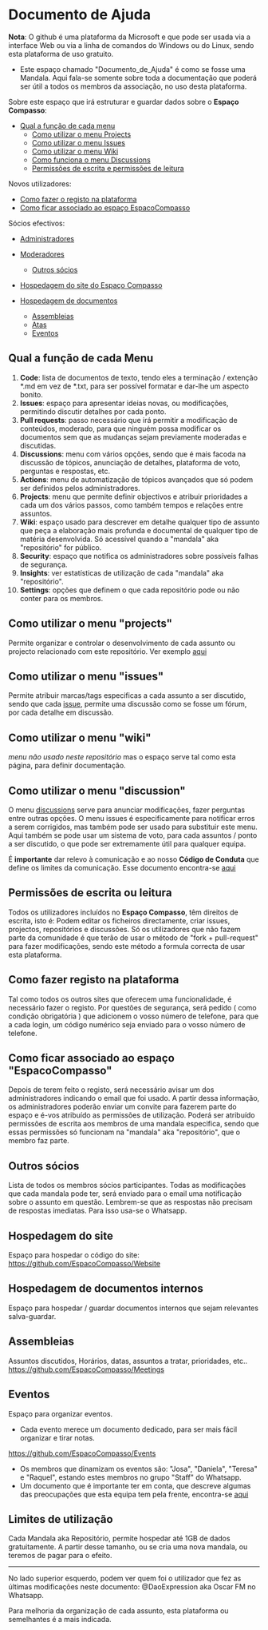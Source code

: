 # Documento de Ajuda

**Nota**: O github é uma plataforma da Microsoft e que pode ser usada via a interface Web ou via a linha de comandos do Windows ou do Linux, sendo esta plataforma de uso gratuito. 

- Este espaço chamado "Documento_de_Ajuda" é como se fosse uma Mandala. Aqui fala-se somente sobre toda a documentação que poderá ser útil a todos os membros da associação, no uso desta plataforma.

Sobre este espaço que irá estruturar e guardar dados sobre o **Espaço Compasso**: 

- [Qual a função de cada menu](#qual-a-função-de-cada-menu)
  - [Como utilizar o menu Projects](#como-utilizar-o-menu-Projects)
  - [Como utilizar o menu Issues](#como-utilizar-o-menu-projects)
  - [Como utilizar o menu Wiki](#como-utilizar-o-menu-wiki)
  - [Como funciona o menu Discussions](#como-utilizar-o-menu-discussion)
  - [Permissões de escrita e permissões de leitura](#permissões-de-escrita-ou-leitura)

Novos utilizadores: 

- [Como fazer o registo na plataforma](#como-fazer-registo-na-plataforma)
- [Como ficar associado ao espaço EspacoCompasso](#como-ficar-associado-ao-espaço-espacocompasso)

Sócios efectivos: 

- [Administradores](#administradores)
- [Moderadores](#moderadores)
  - [Outros sócios](#outros-sócios)

- [Hospedagem do site do Espaço Compasso](#hospedagem-do-site)
- [Hospedagem de documentos](#hospedagem-de-documentos-internos)
  - [Assembleias](#assembleias)
  - [Atas](#atas)
  - [Eventos](#eventos)

## Qual a função de cada Menu

1. **Code**: lista de documentos de texto, tendo eles a terminação / extenção *.md em vez de *.txt, para ser possível formatar e dar-lhe um aspecto bonito.
2. **Issues**: espaço para apresentar ideias novas, ou modificações, permitindo discutir detalhes por cada ponto.
3. **Pull requests**: passo necessário que irá permitir a modificação de conteúdos, moderado, para que ninguém possa modificar os documentos sem que as mudanças sejam previamente moderadas e discutidas.
4. **Discussions**: menu com vários opções, sendo que é mais facoda na discussão de tópicos, anunciação de detalhes, plataforma de voto, perguntas e respostas, etc. 
5. **Actions**: menu de automatização de tópicos avançados que só podem ser definidos pelos administradores.
6. **Projects**: menu que permite definir objectivos e atribuir prioridades a cada um dos vários passos, como também tempos e relações entre assuntos.
7. **Wiki**: espaço usado para descrever em detalhe qualquer tipo de assunto que peça a elaboração mais profunda e documental de qualquer tipo de matéria desenvolvida. Só acessível quando a "mandala" aka "repositório" for público.
8. **Security**: espaço que notifica os administradores sobre possíveis falhas de segurança.
9. **Insights**: ver estatísticas de utilização de cada "mandala" aka "repositório".
10. **Settings**: opções que definem o que cada repositório pode ou não conter para os membros.

## Como utilizar o menu "projects"

Permite organizar e controlar o desenvolvimento de cada assunto ou projecto relacionado com este repositório. Ver exemplo [aqui](https://github.com/orgs/EspacoCompasso/projects/3)

## Como utilizar o menu "issues" 

Permite atribuir marcas/tags especificas a cada assunto a ser discutido, sendo que cada [issue](https://github.com/EspacoCompasso/Documento_de_Ajuda/issues), permite uma discussão como se fosse um fórum, por cada detalhe em discussão.

## Como utilizar o menu "wiki"

_menu não usado neste repositório_ mas o espaço serve tal como esta página, para definir documentação. 

## Como utilizar o menu "discussion"

O menu [discussions](https://github.com/EspacoCompasso/Documento_de_Ajuda/discussions) serve para anunciar modificações, fazer perguntas entre outras opções. O menu issues é especificamente para notificar erros a serem corrigidos, mas também pode ser usado para substituir este menu. Aqui também se pode usar um sistema de voto, para cada assuntos / ponto a ser discutido, o que pode ser extremamente útil para qualquer equipa. 

É **importante** dar relevo à comunicação e ao nosso **Código de Conduta** que define os limites da comunicação. Esse documento encontra-se [aqui](https://github.com/EspacoCompasso/Documento_de_Ajuda/blob/main/CDC.md)

## Permissões de escrita ou leitura

Todos os utilizadores incluídos no **Espaço Compasso**, têm direitos de escrita, isto é: Podem editar os ficheiros directamente, criar issues, projectos, repositórios e discussões. 
Só os utilizadores que não fazem parte da comunidade é que terão de usar o método de "fork + pull-request" para fazer modificações, sendo este método a formula correcta de usar esta plataforma. 

## Como fazer registo na plataforma

Tal como todos os outros sites que oferecem uma funcionalidade, é necessário fazer o registo. Por questões de segurança, será pedido ( como condição obrigatória ) que adicionem o vosso número de telefone, para que a cada login, um código numérico seja enviado para o vosso número de telefone. 

## Como ficar associado ao espaço "EspacoCompasso"

Depois de terem feito o registo, será necessário avisar um dos administradores indicando o email que foi usado. A partir dessa informação, os administradores poderão enviar um convite para fazerem parte do espaço e é-vos atribuído as permissões de utilização. Poderá ser atribuído permissões de escrita aos membros de uma mandala especifica, sendo que essas permissões só funcionam na "mandala" aka "repositório", que o membro faz parte. 

## Outros sócios

Lista de todos os membros sócios participantes. 
Todas as modificações que cada mandala pode ter, será enviado para o email uma notificação sobre o assunto em questão. 
Lembrem-se que as respostas não precisam de respostas imediatas. Para isso usa-se o Whatsapp.

## Hospedagem do site

Espaço para hospedar o código do site: https://github.com/EspacoCompasso/Website

## Hospedagem de documentos internos

Espaço para hospedar / guardar documentos internos que sejam relevantes salva-guardar. 

## Assembleias 

Assuntos discutidos, Horários, datas, assuntos a tratar, prioridades, etc.. 
https://github.com/EspacoCompasso/Meetings

## Eventos

Espaço para organizar eventos. 
- Cada evento merece um documento dedicado, para ser mais fácil organizar e tirar notas. 

https://github.com/EspacoCompasso/Events

- Os membros que dinamizam os eventos são: "Josa", "Daniela", "Teresa" e "Raquel", estando estes membros no grupo "Staff" do Whatsapp.
- Um documento que é importante ter em conta, que descreve algumas das preocupações que esta equipa tem pela frente, encontra-se [aqui](https://github.com/EspacoCompasso/Documento_de_Ajuda/blob/main/Eventos/Cuidados_a_Ter.md)

## Limites de utilização

Cada Mandala aka Repositório, permite hospedar até 1GB de dados gratuitamente. A partir desse tamanho, ou se cria uma nova mandala, ou teremos de pagar para o efeito.

---

No lado superior esquerdo, podem ver quem foi o utilizador que fez as últimas modificações neste documento: @DaoExpression aka Oscar FM no Whatsapp. 

Para melhoria da organização de cada assunto, esta plataforma ou semelhantes é a mais indicada. 
